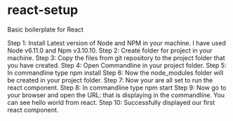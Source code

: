 # react-setup
Basic boilerplate for React 

Step 1: Install Latest version of Node and NPM in your machine. I have used Node v6.11.0 and Npm v3.10.10.
Step 2: Create folder for project in your machine.
Step 3: Copy the files from git repository to the project folder that you have created.
Step 4: Open Commandline in your project folder.
Step 5: In commandline type 
	npm install
Step 6: Now the node_modules folder will be created in your project folder.
Step 7: Now your are all set to run the react component.
Step 8: In commandline type
	npm start
Step 9: Now go to your browser and open the URL: that is displaying in the commandline.
	You can see hello world from react.
Step 10: Successfully displayed our first react component.
